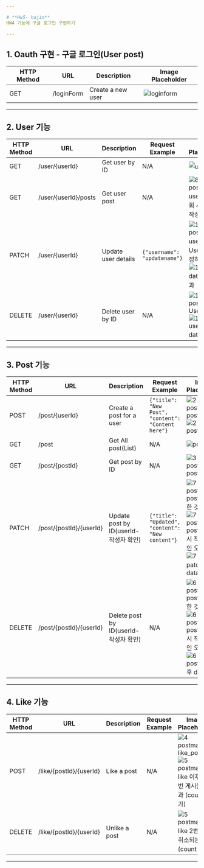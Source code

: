 ```yaml
---

# **Hw5- hajin**  
HW4 기능에 구글 로그인 구현하기 

---
```

## 1. Oauth 구현 - 구글 로그인(User post)

| HTTP Method | URL                    | Description         | Image Placeholder       |
|-------------|------------------------|---------------------|-------------------------|
| GET       | /loginForm                | Create a new user  | ![loginform ](https://github.com/user-attachments/assets/448eac66-6c6b-43e9-860b-72640f3b8273) |
---

## 2. User 기능

| HTTP Method | URL                    | Description         | Request Example                 | Image Placeholder       |
|-------------|------------------------|---------------------|---------------------------------|-------------------------|
| GET         | /user/{userId}          | Get user by ID      | N/A                             | ![user 조회](https://github.com/user-attachments/assets/3f5a91b2-9e95-4733-99d1-5854077dca60) | 
| GET         | /user/{userId}/posts          | Get user post      | N/A                             | ![8  postman - userid로 조회 시 자신이 작성한 게시물](https://github.com/user-attachments/assets/972c60b5-7acd-4cc7-9f4b-2413778cb632)    |
| PATCH       | /user/{userId}          | Update user details | `{"username": "updatename"}`   | ![10 postman - userid로 User정보 수정하기](https://github.com/user-attachments/assets/8b5b9c6e-eaa6-4cfc-bb13-e66daa5a428b)  ![10 DB - data 수정 결과](https://github.com/user-attachments/assets/3e63e5f2-f7f1-42fc-8ba0-b4d95b2f130a) |
| DELETE      | /user/{userId}          | Delete user by ID   | N/A                             | ![11 postman- User delete ](https://github.com/user-attachments/assets/f1e5f6f6-781c-44ac-a274-07f27587ee72) ![11 DB - user delete data 결과](https://github.com/user-attachments/assets/6e0cd7d3-d0b8-4965-98e6-69118228b4c7) |

---

## 3. Post 기능

| HTTP Method | URL                          | Description                    | Request Example               | Image Placeholder       |
|-------------|------------------------------|--------------------------------|-------------------------------|-------------------------|
| POST        | /post/{userId}           | Create a post for a user       | `{"title": "New Post", "content": "Content here"}` | ![2 postman-post_post](https://github.com/user-attachments/assets/76ce5160-130d-40fe-a5b5-62689b6e3445) ![2 DB - post_data](https://github.com/user-attachments/assets/0e35561e-64fe-4869-acf4-17f09d392b96) |
| GET         | /post | Get All post(List)                | N/A                           | ![post list](https://github.com/user-attachments/assets/c8babb5c-2c0e-4e32-91c1-2b8db149cd17)  |
| GET         | /post/{postId} | Get post by ID                 | N/A                           | ![3 postman-post_get](https://github.com/user-attachments/assets/26ee57cc-9582-411a-a20f-3fd5fe78b61e)   |
| PATCH       | /post/{postId}/{userId}  | Update post by ID(userId-작성자 확인)            | `{"title": "Updated", "content": "New content"}` | ![7  postman - post patch 한 것](https://github.com/user-attachments/assets/9efe95f4-ba04-429d-a7df-93701424b4a3) ![7  postman - post patch 시 작성사 확인 오류](https://github.com/user-attachments/assets/a892117e-10bb-4316-9375-39362c4215a2) ![7  DB - patch 후 data](https://github.com/user-attachments/assets/00088c77-bae6-47e3-b36e-71aab6ba3c4b) |
| DELETE      | /post/{postId}/{userId}  | Delete post by ID(userId-작성자 확인)        | N/A                           | ![6  postman - post delete 한 것](https://github.com/user-attachments/assets/8e4d8544-00d8-4227-afd6-fbb87c4a8706) ![6  postman- post delete 시 작성사 확인 오류](https://github.com/user-attachments/assets/a17c7a61-1b39-4612-9ffb-92eb62e70afb) ![6  DB - post delete 후 data](https://github.com/user-attachments/assets/5f10ed8c-5e9f-4da2-833a-4bd5ebc25aee) |

---

## 4. Like 기능

| HTTP Method | URL                            | Description                    | Request Example | Image Placeholder |
|-------------|--------------------------------|--------------------------------|-----------------|-------------------|
| POST        | /like/{postId}/{userId}            | Like a post                    | N/A             | ![4 postman-like_post](https://github.com/user-attachments/assets/620b4d6a-8584-48a5-aca2-e74d56a5f66f)  ![5 postman-like 이후에 1번 게시물 결과 (count증가)](https://github.com/user-attachments/assets/1aa6d0e3-c9c2-4823-94be-1988c14be35c)   |
| DELETE      | /like/{postId}/{userId}         | Unlike a post                  | N/A             | ![5 postman- like 2번하면 취소되는 결과(count 감소)](https://github.com/user-attachments/assets/cbcfd775-4b1c-4d52-ad39-599388fff9bc) |

---


